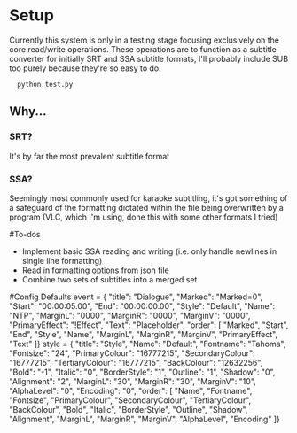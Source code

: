 # Setup

Currently this system is only in a testing stage focusing exclusively on the core read/write operations.
These operations are to function as a subtitle converter for initially SRT and SSA subtitle formats, I'll probably include SUB too purely because they're so easy to do.

```
  python test.py
```

## Why...
### SRT?
It's by far the most prevalent subtitle format
### SSA?
Seemingly most commonly used for karaoke subtitling, it's got something of a safeguard of the formatting dictated within the file being overwritten by a program (VLC, which I'm using, done this with some other formats I tried)


#To-dos
- Implement basic SSA reading and writing (i.e. only handle newlines in single line formatting)
- Read in formatting options from json file
- Combine two sets of subtitles into a merged set


#Config Defaults
  event = {
    "title": "Dialogue",
    "Marked": "Marked=0",
    "Start": "00:00:05.00",
    "End": "00:00:00.00",
    "Style": "Default",
    "Name": "NTP",
    "MarginL": "0000",
    "MarginR": "0000",
    "MarginV": "0000",
    "PrimaryEffect": "!Effect",
    "Text": "Placeholder",
    "order": [
      "Marked",
      "Start",
      "End",
      "Style",
      "Name",
      "MarginL",
      "MarginR",
      "MarginV",
      "PrimaryEffect",
      "Text"
    ]}
  style = {
    "title": "Style",
    "Name": "Default",
    "Fontname": "Tahoma",
    "Fontsize": "24",
    "PrimaryColour": "16777215",
    "SecondaryColour": "16777215",
    "TertiaryColour": "16777215",
    "BackColour": "12632256",
    "Bold": "-1",
    "Italic": "0",
    "BorderStyle": "1",
    "Outline": "1",
    "Shadow": "0",
    "Alignment": "2",
    "MarginL": "30",
    "MarginR": "30",
    "MarginV": "10",
    "AlphaLevel": "0",
    "Encoding": "0",
    "order": [
      "Name",
      "Fontname",
      "Fontsize",
      "PrimaryColour",
      "SecondaryColour",
      "TertiaryColour",
      "BackColour",
      "Bold",
      "Italic",
      "BorderStyle",
      "Outline",
      "Shadow",
      "Alignment",
      "MarginL",
      "MarginR",
      "MarginV",
      "AlphaLevel",
      "Encoding"
    ]}
